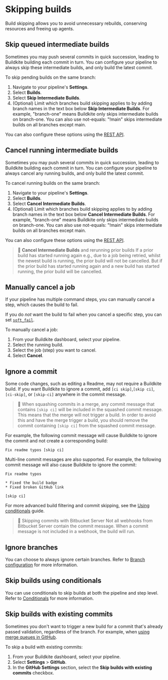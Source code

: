# Skipping builds

Build skipping allows you to avoid unnecessary rebuilds, conserving resources and freeing up agents.

## Skip queued intermediate builds

Sometimes you may push several commits in quick succession, leading to Buildkite building each commit in turn. You can configure your pipeline to always skip these intermediate builds, and only build the latest commit.

To skip pending builds on the same branch:

1. Navigate to your pipeline's **Settings**.
1. Select **Builds**.
1. Select **Skip Intermediate Builds**.
1. (Optional) Limit which branches build skipping applies to by adding branch names in the text box below **Skip Intermediate Builds**. For example, "branch-one" means Buildkite only skips intermediate builds on branch-one. You can also use not-equals: "!main" skips intermediate builds on all branches except main.

You can also configure these options using the [REST API](/docs/apis/rest-api/pipelines#create-a-yaml-pipeline).

## Cancel running intermediate builds

Sometimes you may push several commits in quick succession, leading to Buildkite building each commit in turn. You can configure your pipeline to always cancel any running builds, and only build the latest commit.

To cancel running builds on the same branch:

1. Navigate to your pipeline's **Settings**.
1. Select **Builds**.
1. Select **Cancel Intermediate Builds**.
1. (Optional) Limit which branches build skipping applies to by adding branch names in the text box below **Cancel Intermediate Builds**. For example, "branch-one" means Buildkite only skips intermediate builds on branch-one. You can also use not-equals: "!main" skips intermediate builds on all branches except main.

You can also configure these options using the [REST API](/docs/apis/rest-api/pipelines#create-a-yaml-pipeline).

> 🚧 **Cancel Intermediate Builds** and rerunning prior builds
> If a prior build has started running again e.g., due to a job being retried, whilst the newest build is running, the prior build will not be cancelled.
> But if the prior build has started running again and a new build has started running, the prior build will be cancelled.

## Manually cancel a job

If your pipeline has multiple command steps, you can manually cancel a step, which causes the build to fail.

If you do _not_ want the build to fail when you cancel a specific step, you can set [`soft_fail`](/docs/pipelines/configure/step-types/command-step#soft-fail-attributes).

To manually cancel a job:

1. From your Buildkite dashboard, select your pipeline.
2. Select the running build.
3. Select the job (step) you want to cancel.
4. Select **Cancel**.

## Ignore a commit

Some code changes, such as editing a Readme, may not require a Buildkite build. If you want Buildkite to ignore a commit, add `[ci skip]`,`[skip ci]`, `[ci-skip]`, or `[skip-ci]` anywhere in the commit message.

> 📘
> When squashing commits in a merge, any commit message that contains `[skip ci]` will be included in the squashed commit message. This means that the merge will not trigger a build.
> In order to avoid this and have the merge trigger a build, you should remove the commit containing `[skip ci]` from the squashed commit message.

For example, the following commit message will cause Buildkite to ignore the commit and not create a corresponding build:

```
Fix readme typos [skip ci]
```

Multi-line commit messages are also supported. For example, the following commit message will also cause Buildkite to ignore the commit:

```
Fix readme typos

* Fixed the build badge
* Fixed broken GitHub link

[skip ci]
```

For more advanced build filtering and commit skipping, see the [Using conditionals](/docs/pipelines/configure/conditionals) guide.

> 🚧 Skipping commits with Bitbucket Server
> Not all webhooks from Bitbucket Server contain the commit message. When a commit message is not included in a webhook, the build will run.

## Ignore branches

You can choose to always ignore certain branches. Refer to [Branch configuration](/docs/pipelines/configure/workflows/branch-configuration) for more information.

## Skip builds using conditionals

You can use conditionals to skip builds at both the pipeline and step level. Refer to [Conditionals](/docs/pipelines/configure/conditionals) for more information.

## Skip builds with existing commits

Sometimes you don't want to trigger a new build for a commit that's already passed validation, regardless of the branch. For example, when [using merge queues in GitHub](/docs/pipelines/tutorials/github-merge-queue).

To skip a build with existing commits:

1. From your Buildkite dashboard, select your pipeline.
1. Select **Settings** > **GitHub**.
1. In the **GitHub Settings** section, select the **Skip builds with existing commits** checkbox.
